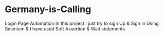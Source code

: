 # Germany-is-Calling
Login Page Automation
In this project i just try to sign Up & Sign in Using Selenium & I have used Soft Assertion & Wait statements.
